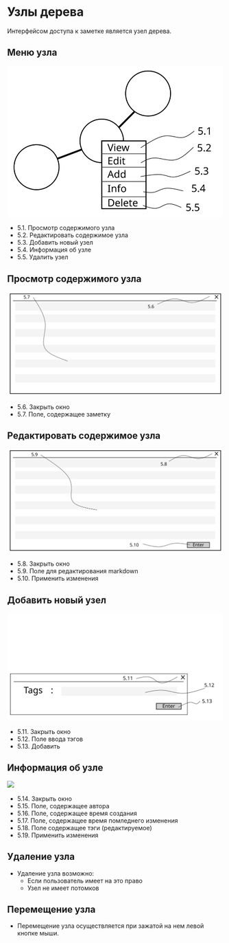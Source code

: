# Узлы дерева

Интерфейсом доступа к заметке является узел дерева.

## Меню узла
![](/description/img/tree_node/common.svg)
* 5.1. Просмотр содержимого узла
* 5.2. Редактировать содержимое узла
* 5.3. Добавить новый узел
* 5.4. Информация об узле
* 5.5. Удалить узел

## Просмотр содержимого узла
![](/description/img/tree_node/view_window.svg)
* 5.6. Закрыть окно
* 5.7. Поле, содержащее заметку

## Редактировать содержимое узла
![](/description/img/tree_node/edit_window.svg)
* 5.8. Закрыть окно
* 5.9. Поле для редактирования markdown
* 5.10. Применить изменения

## Добавить новый узел
![](/description/img/tree_node/add_window.svg)
* 5.11. Закрыть окно
* 5.12. Поле ввода тэгов
* 5.13. Добавить

## Информация об узле
![](/pdescriptionlan/img/tree_node/info_window.svg)
* 5.14. Закрыть окно
* 5.15. Поле, содержащее автора
* 5.16. Поле, содержащее время создания
* 5.17. Поле, содержащее время помледнего изменения
* 5.18. Поле содержащее тэги (редактируемое)
* 5.19. Применить изменения

## Удаление узла
* Удаление узла возможно:
  * Если пользователь имеет на это право
  * Узел не имеет потомков

## Перемещение узла
* Перемещение узла осуществляется при зажатой на нем левой кнопке мыши.
